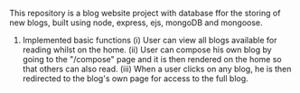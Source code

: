 This repository is a blog website project with database ffor the storing of new blogs, built using node, express, ejs, mongoDB and mongoose.


1. Implemented basic functions
(i) User can view all blogs available for reading whilst on the home.
(ii) User can compose his own blog by going to the "/compose" page and it is then rendered on the home so that others can also read.
(iii) When a user clicks on any blog, he is then redirected to the blog's own page for access to the full blog.

